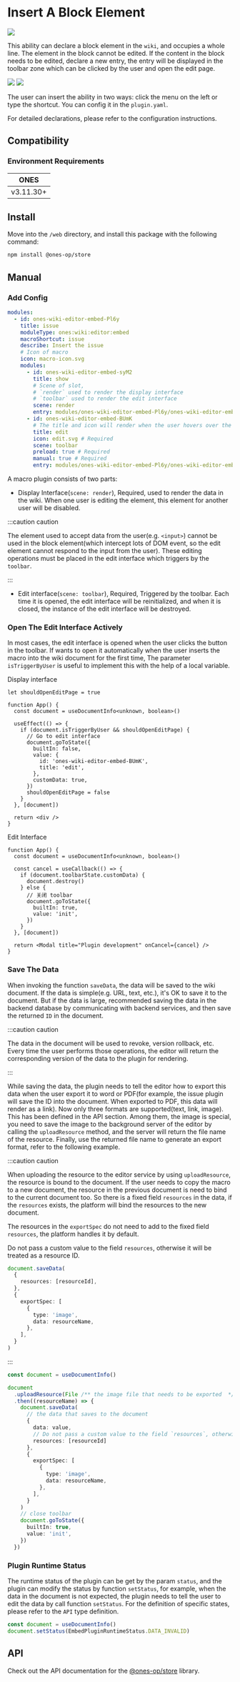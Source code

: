 # Insert A Block Element

![](images/block.png)

This ability can declare a block element in the `wiki`, and occupies a whole line. The element in the block cannot be edited. If the content in the block needs to be edited,
declare a new entry, the entry will be displayed in the toolbar zone which can be clicked by the user and open the edit page.

![](images/menu.png)
![](images/shortcut.png)

The user can insert the ability in two ways: click the menu on the left or type the shortcut. You can config it in the `plugin.yaml`.

For detailed declarations, please refer to the configuration instructions.

## Compatibility

### Environment Requirements

|   ONES    |
| :-------: |
| v3.11.30+ |

## Install

Move into the `/web` directory, and install this package with the following command:

```bash npm2yarn
npm install @ones-op/store
```

## Manual

### Add Config

```yaml title="config/plugin.yaml"
modules:
  - id: ones-wiki-editor-embed-Pl6y
    title: issue
    moduleType: ones:wiki:editor:embed
    macroShortcut: issue
    describe: Insert the issue
    # Icon of macro
    icon: macro-icon.svg
    modules:
      - id: ones-wiki-editor-embed-syM2
        title: show
        # Scene of slot,
        # `render` used to render the display interface
        # `toolbar` used to render the edit interface
        scene: render
        entry: modules/ones-wiki-editor-embed-Pl6y/ones-wiki-editor-embed-syM2/index.html
      - id: ones-wiki-editor-embed-BUmK
        # The title and icon will render when the user hovers over the block element of macro
        title: edit
        icon: edit.svg # Required
        scene: toolbar
        preload: true # Required
        manual: true # Required
        entry: modules/ones-wiki-editor-embed-Pl6y/ones-wiki-editor-embed-BUmK/index.html
```

A macro plugin consists of two parts:

- Display Interface(`scene: render`), Required, used to render the data in the wiki. When one user is editing the element, this element for another user will be disabled.

:::caution caution

The element used to accept data from the user(e.g. `<input>`) cannot be used in the block element(which intercept lots of DOM event, so the edit element cannot respond to
the input from the user). These editing operations must be placed in the edit interface which triggers by the `toolbar`.

:::

- Edit interface(`scene: toolbar`), Required, Triggered by the toolbar. Each time it is opened, the edit interface will be reinitialized,
  and when it is closed, the instance of the edit interface will be destroyed.

### Open The Edit Interface Actively

In most cases, the edit interface is opened when the user clicks the button in the toolbar. If wants to open it automatically when the user inserts the macro into the wiki document
for the first time, The parameter `isTriggerByUser` is useful to implement this with the help of a local variable.

Display interface

```tsx
let shouldOpenEditPage = true

function App() {
  const document = useDocumentInfo<unknown, boolean>()

  useEffect(() => {
    if (document.isTriggerByUser && shouldOpenEditPage) {
      // Go to edit interface
      document.goToState({
        builtIn: false,
        value: {
          id: 'ones-wiki-editor-embed-BUmK',
          title: 'edit',
        },
        customData: true,
      })
      shouldOpenEditPage = false
    }
  }, [document])

  return <div />
}
```

Edit Interface

```tsx
function App() {
  const document = useDocumentInfo<unknown, boolean>()

  const cancel = useCallback(() => {
    if (document.toolbarState.customData) {
      document.destroy()
    } else {
      // 关闭 toolbar
      document.goToState({
        builtIn: true,
        value: 'init',
      })
    }
  }, [document])

  return <Modal title="Plugin development" onCancel={cancel} />
}
```

### Save The Data

When invoking the function `saveData`, the data will be saved to the wiki document. If the data is simple(e.g. URL, text, etc.), it's OK to save it to the document.
But if the data is large, recommended saving the data in the backend database by communicating with backend services, and then save the returned `ID` in the document.

:::caution caution

The data in the document will be used to revoke, version rollback, etc. Every time the user performs those operations, the editor will return the corresponding version
of the data to the plugin for rendering.

:::

While saving the data, the plugin needs to tell the editor how to export this data when the user export it to word or PDF(for example, the issue plugin will
save the ID into the document. When exported to PDF, this data will render as a link). Now only three formats are supported(text, link, image). This has been defined
in the API section. Among them, the image is special, you need to save the image to the background server of the editor by calling the `uploadResource` method,
and the server will return the file name of the resource. Finally, use the returned file name to generate an export format, refer to the following example.

:::caution caution

When uploading the resource to the editor service by using `uploadResource`, the resource is bound to the document. If the user needs to copy the macro to a new document,
the resource in the previous document is need to bind to the current document too. So there is a fixed field `resources` in the data, if the `resources` exists,
the platform will bind the resources to the new document.

The resources in the `exportSpec` do not need to add to the fixed field `resources`, the platform handles it by default.

Do not pass a custom value to the field `resources`, otherwise it will be treated as a resource ID.

```ts
document.saveData(
  {
    resources: [resourceId],
  },
  {
    exportSpec: [
      {
        type: 'image',
        data: resourceName,
      },
    ],
  }
)
```

:::

```ts
const document = useDocumentInfo()

document
  .uploadResource(File /** the image file that needs to be exported  */, 'test.svg'), () => {})
  .then((resourceName) => {
    document.saveData(
      // the data that saves to the document
      {
        data: value,
        // Do not pass a custom value to the field `resources`, otherwise it will be treated as a resource ID.
        resources: [resourceId]
      },
      {
        exportSpec: [
          {
            type: 'image',
            data: resourceName,
          },
        ],
      }
    )
    // close toolbar
    document.goToState({
      builtIn: true,
      value: 'init',
    })
  })
```

### Plugin Runtime Status

The runtime status of the plugin can be get by the param `status`, and the plugin can modify the status by function `setStatus`,
for example, when the data in the document is not expected, the plugin needs to tell the user to edit the data by call function `setStatus`.
For the definition of specific states, please refer to the `API` type definition.

```ts
const document = useDocumentInfo()
document.setStatus(EmbedPluginRuntimeStatus.DATA_INVALID)
```

## API

Check out the API documentation for the [@ones-op/store](../../../api/packages/store.mdx#useDocumentInfo) library.
